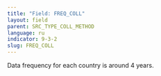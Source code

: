 ```yaml
---
title: "Field: FREQ_COLL"
layout: field
parent: SRC_TYPE_COLL_METHOD
language: ru
indicator: 9-3-2
slug: FREQ_COLL
---
```

Data frequency for each country is around 4 years.